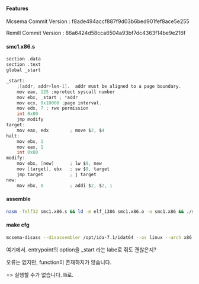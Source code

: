 #### Features

Mcsema Commit Version : f8ade494accf887f9d03b6bed901fef8ace5e255

Remill Commit Version : 86a6424d58cca6504a93bf7dc4363f14be9e216f

#### smc1.x86.s

```c
section .data
section .text
global _start

_start:
	;[addr, addr+len-1].  addr must be aligned to a page boundary.
	mov eax, 125 ;mprotect syscall number
	mov ebx, _start ; *addr
	mov ecx, 0x10000 ;page interval.
	mov edx, 7 ; rwx permission
	int 0x80
    jmp modify
target:
    mov eax, edx     	; move $2, $4
halt:
	mov ebx, 1
	mov eax, 1
	int 0x80
modify:
    mov ebx, [new]      ; lw $9, new
    mov [target], ebx	; sw $9, target
    jmp target        	; j target
new:
    mov ebx, 0        	; addi $2, $2, 1
```

#### assemble

``` bash
nasm -felf32 smc1.x86.s && ld -m elf_i386 smc1.x86.o -o smc1.x86 && ./smc1.x86
```

#### make cfg

```bash 
mcsema-disass --disassembler /opt/ida-7.1/idat64 --os linux --arch x86 --output smc1.x86.cfg --binary smc1.x86 --entrypoint _start --log_file x86.log
```

여기에서. entrypoint의 option을 _start 라는 labe로 줘도 괜찮은지?



오류는 없지만, function이 존재하지가 않습니다.

=> 실행할 수가 없습니다. lli로.